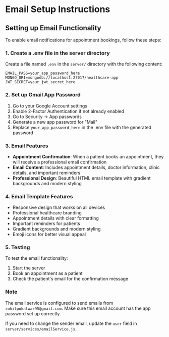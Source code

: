 # Email Setup Instructions

## Setting up Email Functionality

To enable email notifications for appointment bookings, follow these steps:

### 1. Create a .env file in the server directory

Create a file named `.env` in the `server/` directory with the following content:

```
EMAIL_PASS=your_app_password_here
MONGO_URI=mongodb://localhost:27017/healthcare-app
JWT_SECRET=your_jwt_secret_here
```

### 2. Set up Gmail App Password

1. Go to your Google Account settings
2. Enable 2-Factor Authentication if not already enabled
3. Go to Security → App passwords
4. Generate a new app password for "Mail"
5. Replace `your_app_password_here` in the .env file with the generated password 

### 3. Email Features

- **Appointment Confirmation**: When a patient books an appointment, they will receive a professional email confirmation
- **Email Content**: Includes appointment details, doctor information, clinic details, and important reminders
- **Professional Design**: Beautiful HTML email template with gradient backgrounds and modern styling

### 4. Email Template Features

- Responsive design that works on all devices
- Professional healthcare branding
- Appointment details with clear formatting
- Important reminders for patients
- Gradient backgrounds and modern styling
- Emoji icons for better visual appeal

### 5. Testing

To test the email functionality:

1. Start the server
2. Book an appointment as a patient
3. Check the patient's email for the confirmation message

### Note

The email service is configured to send emails from `rohitpokalwar95@gmail.com`. Make sure this email account has the app password set up correctly.

If you need to change the sender email, update the `user` field in `server/services/emailService.js`.
